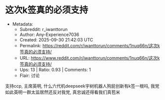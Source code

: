 # 这次k签真的必须支持

- Metadata:
  - Subreddit: r_iwanttorun
  - Author: Any-Experience7036
  - Created: 2025-09-30 21:42:03 UTC
  - Permalink: https://reddit.com/r/iwanttorun/comments/1nuq66n/这次k签真的必须支持/
  - URL: https://www.reddit.com/r/iwanttorun/comments/1nuq66n/这次k签真的必须支持/
  - Ups: 13 | Ratio: 0.93 | Comments: 1
  - Flair: 讨论


支持ccp, 主席英明, 什么六代机deepseek宇树机器人狗屁创新有k签一根吗,
我党如此英明一群太监居然还反对我党, 真忠诚还得看我们真苞米

